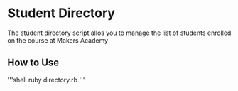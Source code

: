 Student Directory
=================

The student directory script allos you to manage the list of students enrolled on the course at Makers Academy

How to Use
----------

'''shell
ruby directory.rb
'''